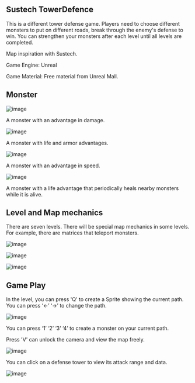 ## Sustech TowerDefence

This is a different tower defense game.
Players need to choose different monsters to put on different roads, break through the enemy's defense to win. You can strengthen your monsters after each level until all levels are completed.

Map inspiration with Sustech.

Game Engine: Unreal

Game Material: Free material from Unreal Mall.

## Monster

![image](https://github.com/obsidian-zero/Sustech_TowerDefense/blob/main/TD_IMAGE/Monster1.jpg)

A monster with an advantage in damage.

![image](https://github.com/obsidian-zero/Sustech_TowerDefense/blob/main/TD_IMAGE/Monster2.jpg)

A monster with life and armor advantages.

![image](https://github.com/obsidian-zero/Sustech_TowerDefense/blob/main/TD_IMAGE/Monster3.jpg)

A monster with an advantage in speed.

![image](https://github.com/obsidian-zero/Sustech_TowerDefense/blob/main/TD_IMAGE/Monster4.jpg)

A monster with a life advantage that periodically heals nearby monsters while it is alive.

## Level and Map mechanics

There are seven levels. There will be special map mechanics in some levels. For example, there are matrices that teleport monsters.


![image](https://github.com/obsidian-zero/Sustech_TowerDefense/blob/main/TD_IMAGE/level_1.jpg)

![image](https://github.com/obsidian-zero/Sustech_TowerDefense/blob/main/TD_IMAGE/level_2.jpg)

![image](https://github.com/obsidian-zero/Sustech_TowerDefense/blob/main/TD_IMAGE/portal.jpg)

## Game Play



In the level, you can press  'Q'  to create a Sprite showing the current path. You can press ‘←’ ‘→’ to change the path.


![image](https://github.com/obsidian-zero/Sustech_TowerDefense/blob/main/TD_IMAGE/path_display.jpg)


You can press ‘1’ ‘2’ ‘3’ ‘4’ to create a monster on your current path.



Press 'V' can unlock the camera and view the map freely.

![image](https://github.com/obsidian-zero/Sustech_TowerDefense/blob/main/TD_IMAGE/view_unlock.jpg)

You can click on a defense tower to view its attack range and data.



![image](https://github.com/obsidian-zero/Sustech_TowerDefense/blob/main/TD_IMAGE/TowerDetail.jpg)

